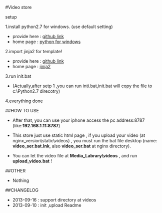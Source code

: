 #Video store


setup

1.install python2.7 for windows. (use default setting)

* provide here : [github link](https://github.com/snowleung/video_store/blob/master/tools/python-2.7.5.msi)
* home page : [python for windows](http://www.python.org/getit/windows/)

2.import jinja2 for template! 

* provide here : [github link](https://github.com/snowleung/video_store/tree/master/tools/jinja2)
* home page : [jinja2](http://jinja.pocoo.org/docs/)


3.run init.bat

* (Actually,after setp 1 ,you can run inti.bat,init.bat will copy the file to c:\Python2.7 direcotry)

4.everything done
	

##HOW TO USE




* After that, you can use your iphone access the pc address:8787 (like:**192.168.1.11:8787**)


* This store just use static html page , if you upload your video (at nginx_version\static\videos\) , you must run the bat file desktop (name: **video_ser.bat.lnk**, also **video_ser.bat** at nginx directory).


* You can let the video file at **Media_Labrary\videos** , and run **upload_video.bat** !


##OTHER

* Nothing

##CHANGELOG

* 2013-09-16 : support directory at videos
* 2013-09-10 : init ,upload Readme
